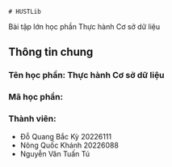     # HUSTLib
Bài tập lớn học phần Thực hành Cơ sở dữ liệu
## Thông tin chung
### Tên học phần: Thực hành Cơ sở dữ liệu
### Mã học phần:
### Thành viên:
- Đỗ Quang Bắc Kỳ 20226111
- Nông Quốc Khánh 20226088
- Nguyễn Văn Tuấn Tú